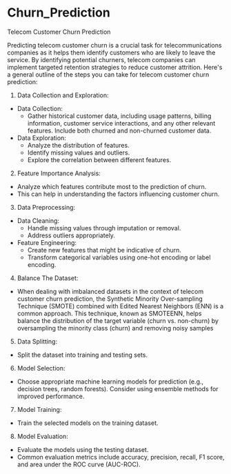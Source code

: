 # Churn_Prediction
Telecom Customer Churn Prediction

Predicting telecom customer churn is a crucial task for telecommunications companies as it helps them identify customers who are likely to leave the service. By identifying potential churners, telecom companies can implement targeted retention strategies to reduce customer attrition. Here's a general outline of the steps you can take for telecom customer churn prediction:

1. Data Collection and Exploration:
- Data Collection:
  - Gather historical customer data, including usage patterns, billing information, customer service interactions, and any other relevant features. Include both churned and non-churned customer data.
- Data Exploration:
  - Analyze the distribution of features.
  - Identify missing values and outliers.
  - Explore the correlation between different features.
2. Feature Importance Analysis:
- Analyze which features contribute most to the prediction of churn.
- This can help in understanding the factors influencing customer churn.
3. Data Preprocessing:
- Data Cleaning:
  - Handle missing values through imputation or removal.
  - Address outliers appropriately.
- Feature Engineering:
  - Create new features that might be indicative of churn.
  - Transform categorical variables using one-hot encoding or label encoding.
4. Balance The Dataset:
- When dealing with imbalanced datasets in the context of telecom customer churn prediction, the Synthetic Minority Over-sampling Technique (SMOTE) combined with Edited Nearest Neighbors (ENN) is a common approach. This technique, known as SMOTEENN, helps balance the distribution of the target variable (churn vs. non-churn) by oversampling the minority class (churn) and removing noisy samples
5. Data Splitting:
- Split the dataset into training and testing sets.
6. Model Selection:
- Choose appropriate machine learning models for prediction (e.g., decision trees, random forests). Consider using ensemble methods for improved performance.
7. Model Training:
- Train the selected models on the training dataset.
8. Model Evaluation:
- Evaluate the models using the testing dataset.
- Common evaluation metrics include accuracy, precision, recall, F1 score, and area under the ROC curve (AUC-ROC).

